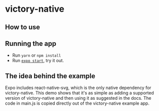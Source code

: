 # victory-native

## How to use

## Running the app

- Run `yarn` or `npm install`
- Run [`expo start`](https://docs.expo.io/versions/latest/workflow/expo-cli/), try it out.

## The idea behind the example

Expo includes react-native-svg, which is the only native dependency for victory-native. This demo shows that it's as simple as adding a supported version of victory-native and then using it as suggested in the docs. The code in main.js is copied directly out of the victory-native example app.
